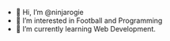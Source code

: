 - 👋 Hi, I’m @ninjarogie
- 👀 I’m interested in Football and Programming
- 🌱 I’m currently learning Web Development.


<!---
ninjarogie/ninjarogie is a ✨ special ✨ repository because its `README.md` (this file) appears on your GitHub profile.
You can click the Preview link to take a look at your changes.
--->
